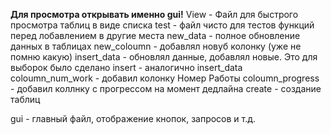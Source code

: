**Для просмотра открывать именно gui!**
View - Файл для быстрого просмотра таблиц в виде списка
test - файл чисто для тестов функций перед лобавлением в другие места
new_data - полное обновление данных в таблицах
new_coloumn - добавлял новуб колонку (уже не помню какую)
insert_data - обновлял данные, добавлял новые. Это для выборок было сделано
insert - аналогично insert_data
coloumn_num_work - добавил колонку Номер Работы
coloumn_progress - добавил коллнку с прогрессом на момент дедлайна
create - создание таблиц

gui - главный файл, отображение кнопок, запросов и т.д. 



